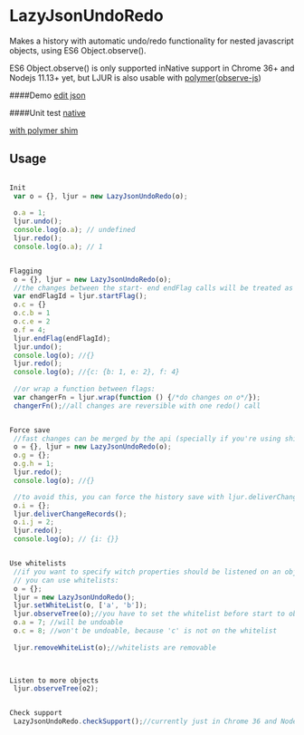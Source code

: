 LazyJsonUndoRedo
================

Makes a history with automatic undo/redo functionality for nested javascript objects, using ES6 Object.observe().

ES6 Object.observe() is only supported inNative support in Chrome 36+ and Nodejs 11.13+ yet, but LJUR is also usable with [polymer](https://github.com/polymer/polymer)([observe-js](https://github.com/Polymer/observe-js))

####Demo
[edit json](http://codepen.io/azazdeaz/pen/ucqAm?editors=001)

####Unit test
[native](http://azazdeaz.github.io/LazyJsonUndoRedo/test/test-native.html)

[with polymer shim](http://azazdeaz.github.io/LazyJsonUndoRedo/test/test-polymer.html)

Usage
-----


```javascript

Init
 var o = {}, ljur = new LazyJsonUndoRedo(o);
 
 o.a = 1;
 ljur.undo();
 console.log(o.a); // undefined
 ljur.redo();
 console.log(o.a); // 1


Flagging
 o = {}, ljur = new LazyJsonUndoRedo(o);
 //the changes between the start- end endFlag calls will be treated as one step in the history  
 var endFlagId = ljur.startFlag();
 o.c = {}
 o.c.b = 1
 o.c.e = 2
 o.f = 4;
 ljur.endFlag(endFlagId);
 ljur.undo();
 console.log(o); //{}
 ljur.redo();
 console.log(o); //{c: {b: 1, e: 2}, f: 4}
 
 //or wrap a function between flags:
 var changerFn = ljur.wrap(function () {/*do changes on o*/});
 changerFn();//all changes are reversible with one redo() call


Force save
 //fast changes can be merged by the api (specially if you're using shim)
 o = {}, ljur = new LazyJsonUndoRedo(o);
 o.g = {};
 o.g.h = 1;
 ljur.redo();
 console.log(o); //{}

 //to avoid this, you can force the history save with ljur.deliverChangeRecords()
 o.i = {};
 ljur.deliverChangeRecords();
 o.i.j = 2;
 ljur.redo();
 console.log(o); // {i: {}}


Use whitelists
 //if you want to specify witch properties should be listened on an object, 
 // you can use whitelists: 
 o = {};
 ljur = new LazyJsonUndoRedo();
 ljur.setWhiteList(o, ['a', 'b']);
 ljur.observeTree(o);//you have to set the whitelist before start to observe the object
 o.a = 7; //will be undoable
 o.c = 8; //won't be undoable, because 'c' is not on the whitelist
 
 ljur.removeWhiteList(o);//whitelists are removable
 


Listen to more objects
 ljur.observeTree(o2);


Check support
 LazyJsonUndoRedo.checkSupport();//currently just in Chrome 36 and Nodejs 11.13

```
